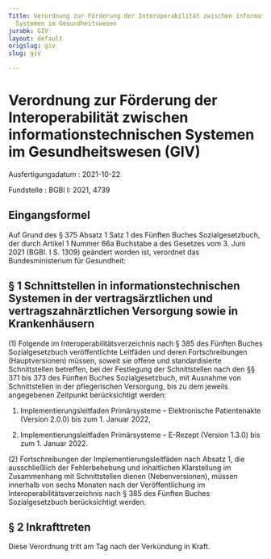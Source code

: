 ```yaml
---
Title: Verordnung zur Förderung der Interoperabilität zwischen informationstechnischen
  Systemen im Gesundheitswesen
jurabk: GIV
layout: default
origslug: giv
slug: giv

---
```


# Verordnung zur Förderung der Interoperabilität zwischen informationstechnischen Systemen im Gesundheitswesen (GIV)

Ausfertigungsdatum
:   2021-10-22

Fundstelle
:   BGBl I: 2021, 4739

[^F819065_01_BJNR473900021]:     Notifiziert gemäß der Richtlinie (EU) 2015/1535 des Europäischen Parlaments und des Rates vom 9. September 2015 über ein Informationsverfahren auf dem Gebiet der technischen Vorschriften und der Vorschriften für die Dienste der Informationsgesellschaft (ABl. L 241 vom 17.9.2015, S. 1).


## Eingangsformel

Auf Grund des § 375 Absatz 1 Satz 1 des Fünften Buches Sozialgesetzbuch, der durch Artikel 1 Nummer 66a Buchstabe a des Gesetzes vom 3. Juni 2021 (BGBl. I S. 1309) geändert worden ist, verordnet das Bundesministerium für Gesundheit:


## § 1 Schnittstellen in informationstechnischen Systemen in der vertragsärztlichen und vertragszahnärztlichen Versorgung sowie in Krankenhäusern

(1) Folgende im Interoperabilitätsverzeichnis nach § 385 des Fünften Buches Sozialgesetzbuch veröffentlichte Leitfäden und deren Fortschreibungen (Hauptversionen) müssen, soweit sie offene und standardisierte Schnittstellen betreffen, bei der Festlegung der Schnittstellen nach den §§ 371 bis 373 des Fünften Buches Sozialgesetzbuch, mit Ausnahme von Schnittstellen in der pflegerischen Versorgung, bis zu dem jeweils angegebenen Zeitpunkt berücksichtigt werden:

1.  Implementierungsleitfaden Primärsysteme – Elektronische Patientenakte (Version 2.0.0) bis zum 1. Januar 2022,


2.  Implementierungsleitfaden Primärsysteme – E-Rezept (Version 1.3.0) bis zum 1. Januar 2022.




(2) Fortschreibungen der Implementierungsleitfäden nach Absatz 1, die ausschließlich der Fehlerbehebung und inhaltlichen Klarstellung im Zusammenhang mit Schnittstellen dienen (Nebenversionen), müssen innerhalb von sechs Monaten nach der Veröffentlichung im Interoperabilitätsverzeichnis nach § 385 des Fünften Buches Sozialgesetzbuch berücksichtigt werden.


## § 2 Inkrafttreten

Diese Verordnung tritt am Tag nach der Verkündung in Kraft.


